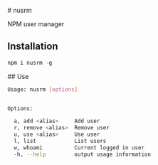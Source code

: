 # nusrm

NPM user manager

## Installation

```javascript
npm i nusrm -g
```

## Use

```bash
Usage: nusrm [options]


Options:

  a, add <alias>     Add user
  r, remove <alias>  Remove user
  u, use <alias>     Use user
  l, list            List users
  w, whoami          Current logged in user
  -h, --help         output usage information
```
